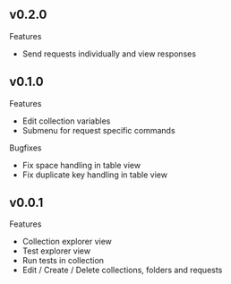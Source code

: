 ## v0.2.0

Features

- Send requests individually and view responses

## v0.1.0

Features

- Edit collection variables
- Submenu for request specific commands

Bugfixes

- Fix space handling in table view
- Fix duplicate key handling in table view

## v0.0.1

Features

- Collection explorer view
- Test explorer view
- Run tests in collection
- Edit / Create / Delete collections, folders and requests
